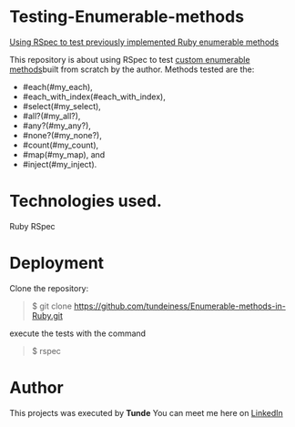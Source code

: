 # Testing-Enumerable-methods

[Using RSpec to test previously implemented Ruby enumerable methods](https://github.com/tundeiness/Enumerable-methods-in-Ruby)


This repository is about using RSpec to test [custom enumerable methods](https://github.com/tundeiness/Enumerable-methods-in-Ruby)built from
scratch by the author. Methods tested are the:
* #each(#my_each),
* #each_with_index(#each_with_index),
* #select(#my_select),
* #all?(#my_all?),
* #any?(#my_any?),
* #none?(#my_none?),
* #count(#my_count),
* #map(#my_map), and
* #inject(#my_inject).

# Technologies used.
  Ruby
  RSpec



# Deployment

Clone the repository:
> $ git clone https://github.com/tundeiness/Enumerable-methods-in-Ruby.git

execute the tests with the command
> $ rspec


# Author
This projects was executed by **Tunde**
You can meet me here on [LinkedIn](https://www.linkedin.com/in/tunde-oretade/)
